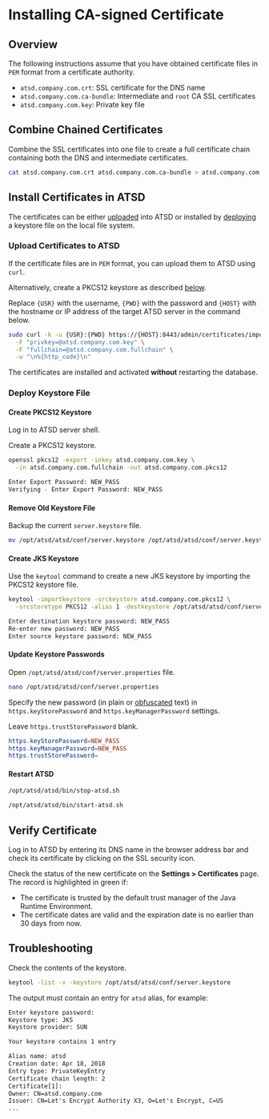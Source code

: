 # Installing CA-signed Certificate

## Overview

The following instructions assume that you have obtained certificate files in `PEM` format from a certificate authority.

* `atsd.company.com.crt`: SSL certificate for the DNS name
* `atsd.company.com.ca-bundle`: Intermediate and `root` CA SSL certificates
* `atsd.company.com.key`: Private key file

## Combine Chained Certificates

Combine the SSL certificates into one file to create a full certificate chain containing both the DNS and intermediate certificates.

```sh
cat atsd.company.com.crt atsd.company.com.ca-bundle > atsd.company.com.fullchain
```

## Install Certificates in ATSD

The certificates can be either [uploaded](#upload-certificates-to-atsd) into ATSD or installed by [deploying](#deploy-keystore-file) a keystore file on the local file system.

### Upload Certificates to ATSD

If the certificate files are in `PEM` format, you can upload them to ATSD using `curl`.

Alternatively, create a PKCS12 keystore as described [below](#deploy-keystore-file).

Replace `{USR}` with the username, `{PWD}` with the password and `{HOST}` with the hostname or IP address of the target ATSD server in the command below.

```sh
sudo curl -k -u {USR}:{PWD} https://{HOST}:8443/admin/certificates/import/atsd \
  -F "privkey=@atsd.company.com.key" \
  -F "fullchain=@atsd.company.com.fullchain" \
  -w "\n%{http_code}\n"
```

The certificates are installed and activated **without** restarting the database.

### Deploy Keystore File

#### Create PKCS12 Keystore

Log in to ATSD server shell.

Create a PKCS12 keystore.

```sh
openssl pkcs12 -export -inkey atsd.company.com.key \
  -in atsd.company.com.fullchain -out atsd.company.com.pkcs12
```

```sh
Enter Export Password: NEW_PASS
Verifying - Enter Export Password: NEW_PASS
```

#### Remove Old Keystore File

Backup the current `server.keystore` file.

```sh
mv /opt/atsd/atsd/conf/server.keystore /opt/atsd/atsd/conf/server.keystore.backup
```

#### Create JKS Keystore

Use the `keytool` command to create a new JKS keystore by importing the PKCS12 keystore file.

```sh
keytool -importkeystore -srckeystore atsd.company.com.pkcs12 \
  -srcstoretype PKCS12 -alias 1 -destkeystore /opt/atsd/atsd/conf/server.keystore -destalias atsd
```

```txt
Enter destination keystore password: NEW_PASS
Re-enter new password: NEW_PASS
Enter source keystore password: NEW_PASS
```

#### Update Keystore Passwords

Open `/opt/atsd/atsd/conf/server.properties` file.

```sh
nano /opt/atsd/atsd/conf/server.properties
```

Specify the new password (in plain or [obfuscated](passwords-obfuscation.md) text) in `https.keyStorePassword` and `https.keyManagerPassword` settings.

Leave `https.trustStorePassword` blank.

```elm
https.keyStorePassword=NEW_PASS
https.keyManagerPassword=NEW_PASS
https.trustStorePassword=
```

#### Restart ATSD

```sh
/opt/atsd/atsd/bin/stop-atsd.sh
```

```sh
/opt/atsd/atsd/bin/start-atsd.sh
```

## Verify Certificate

Log in to ATSD by entering its DNS name in the browser address bar and check its certificate by clicking on the SSL security icon.

Check the status of the new certificate on the **Settings > Certificates** page. The record is highlighted in green if:

* The certificate is trusted by the default trust manager of the Java Runtime Environment.
* The certificate dates are valid and the expiration date is no earlier than 30 days from now.

## Troubleshooting

Check the contents of the keystore.

```sh
keytool -list -v -keystore /opt/atsd/atsd/conf/server.keystore
```

The output must contain an entry for `atsd` alias, for example:

```txt
Enter keystore password:
Keystore type: JKS
Keystore provider: SUN

Your keystore contains 1 entry

Alias name: atsd
Creation date: Apr 18, 2018
Entry type: PrivateKeyEntry
Certificate chain length: 2
Certificate[1]:
Owner: CN=atsd.company.com
Issuer: CN=Let's Encrypt Authority X3, O=Let's Encrypt, C=US
...
```
